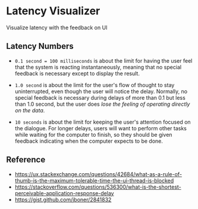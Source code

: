 # Latency Visualizer

Visualize latency with the feedback on UI

## Latency Numbers

- `0.1 second = 100 milliseconds` is about the limit for having the user feel that the system is reacting instantaneously, meaning that no special feedback is necessary except to display the result.

- `1.0 second` is about the limit for the user's flow of thought to stay uninterrupted, even though the user will notice the delay. Normally, no special feedback is necessary during delays of more than 0.1 but less than 1.0 second, but the user does *lose the feeling of operating directly on the data*.

- `10 seconds` is about the limit for keeping the user's attention focused on the dialogue. For longer delays, users will want to perform other tasks while waiting for the computer to finish, so they should be given feedback indicating when the computer expects to be done.


## Reference
- https://ux.stackexchange.com/questions/42684/what-as-a-rule-of-thumb-is-the-maximum-tolerable-time-the-ui-thread-is-blocked
- https://stackoverflow.com/questions/536300/what-is-the-shortest-perceivable-application-response-delay
- https://gist.github.com/jboner/2841832
